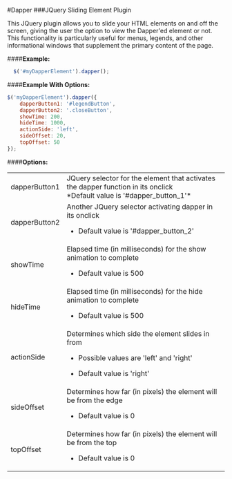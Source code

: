 #Dapper
###JQuery Sliding Element Plugin

This JQuery plugin allows you to slide your HTML elements on and off the screen, giving the user the option to view the Dapper'ed element or not. This functionality is particularly useful for menus, legends, and other informational windows that supplement the primary content of the page.

####**Example:**
```javascript
  $('#myDapperElement').dapper();
```
####**Example With Options:**
```javascript 
$('myDapperElement').dapper({
    dapperButton1: '#legendButton',
    dapperButton2: '.closeButton',
    showTime: 200,
    hideTime: 1000,
    actionSide: 'left',
    sideOffset: 20,
    topOffset: 50
});
```

####**Options:**

<table>
	<tr>
		<td>dapperButton1</td>
		<td>
			JQuery selector for the element that activates the dapper function in its onclick<br>
			*Default value is '#dapper_button_1'*
		</td>
	</tr>
	<tr>
		<td>dapperButton2</td>
		<td>
			Another JQuery selector activating dapper in its onclick
			<ul><li>Default value is '#dapper_button_2'</li></ul>
		</td>
	</tr>
	<tr>
		<td>showTime</td>
		<td>
			Elapsed time (in milliseconds) for the show animation to complete
			<ul><li>Default value is 500</li></ul>
		</td>
	</tr>
	<tr>
		<td>hideTime</td>
		<td>
			Elapsed time (in milliseconds) for the hide animation to complete
			<ul><li>Default value is 500</li></ul>
		</td>
	</tr>
	<tr>
		<td>actionSide</td>
		<td>
			Determines which side the element slides in from
			<ul><li>Possible values are 'left' and 'right'</li></ul>
			<ul><li>Default value is 'right'</li></ul>
		</td>
	</tr>
	<tr>
		<td>sideOffset</td>
		<td>
			Determines how far (in pixels) the element will be from the edge
			<ul><li>Default value is 0</li></ul>
		</td>
	</tr>
	<tr>
		<td>topOffset</td>
		<td>
			Determines how far (in pixels) the element will be from the top
			<ul><li>Default value is 0</li></ul>
		</td>
	</tr>
</table>
